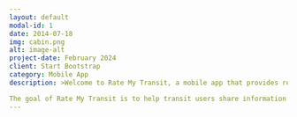 ```yaml
---
layout: default
modal-id: 1
date: 2014-07-18
img: cabin.png
alt: image-alt
project-date: February 2024
client: Start Bootstrap
category: Mobile App
description: >Welcome to Rate My Transit, a mobile app that provides real time updates on travel conditions from the local transit community.

The goal of Rate My Transit is to help transit users share information with each other and to make public transit more accessible and enjoyable for all riders.
---
```

